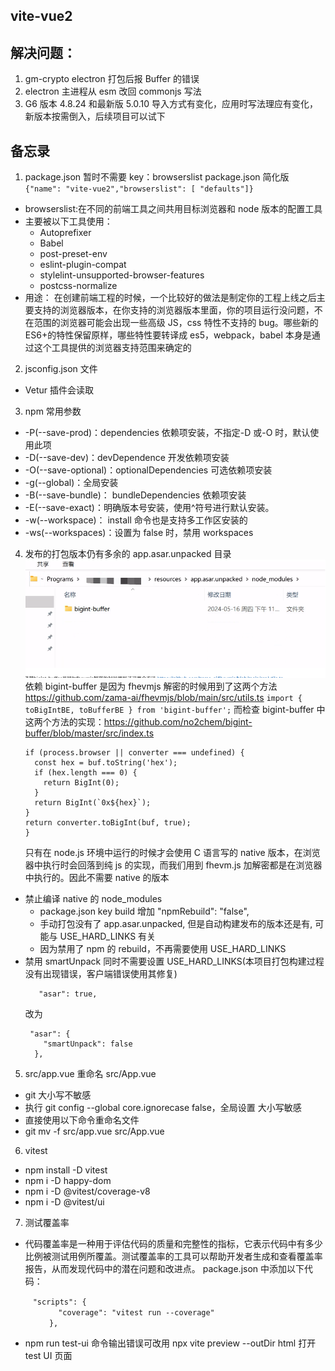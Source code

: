 ## vite-vue2

## 解决问题：

1. gm-crypto electron 打包后报 Buffer 的错误
2. electron 主进程从 esm 改回 commonjs 写法
3. G6 版本 4.8.24 和最新版 5.0.10 导入方式有变化，应用时写法理应有变化，新版本按需倒入，后续项目可以试下

## 备忘录

1. package.json 暂时不需要 key：browserslist
   package.json 简化版
   `{"name": "vite-vue2","browserslist": [ "defaults"]}`

- browserslist:在不同的前端工具之间共用目标浏览器和 node 版本的配置工具
- 主要被以下工具使用：
  - Autoprefixer
  - Babel
  - post-preset-env
  - eslint-plugin-compat
  - stylelint-unsupported-browser-features
  - postcss-normalize
- 用途：
  在创建前端工程的时候，一个比较好的做法是制定你的工程上线之后主要支持的浏览器版本，在你支持的浏览器版本里面，你的项目运行没问题，不在范围的浏览器可能会出现一些高级 JS，css 特性不支持的 bug。哪些新的 ES6+的特性保留原样，哪些特性要转译成 es5，webpack，babel 本身是通过这个工具提供的浏览器支持范围来确定的

2. jsconfig.json 文件

- Vetur 插件会读取

3. npm 常用参数

- -P(--save-prod)：dependencies 依赖项安装，不指定-D 或-O 时，默认使用此项
- -D(--save-dev)：devDependence 开发依赖项安装
- -O(--save-optional)：optionalDependencies 可选依赖项安装
- -g(--global)：全局安装
- -B(--save-bundle)： bundleDependencies 依赖项安装
- -E(--save-exact)：明确版本号安装，使用^符号进行默认安装。
- -w(--workspace)： install 命令也是支持多工作区安装的
- -ws(--workspaces)：设置为 false 时，禁用 workspaces

4. 发布的打包版本仍有多余的 app.asar.unpacked 目录
   ![alt text](image.png)
   依赖 bigint-buffer 是因为 fhevmjs 解密的时候用到了这两个方法 https://github.com/zama-ai/fhevmjs/blob/main/src/utils.ts
   `import { toBigIntBE, toBufferBE } from 'bigint-buffer';`
   而检查 bigint-buffer 中这两个方法的实现：https://github.com/no2chem/bigint-buffer/blob/master/src/index.ts

   ```export function toBigIntBE(buf: Buffer): bigint {
   if (process.browser || converter === undefined) {
     const hex = buf.toString('hex');
     if (hex.length === 0) {
       return BigInt(0);
     }
     return BigInt(`0x${hex}`);
   }
   return converter.toBigInt(buf, true);
   }
   ```

   只有在 node.js 环境中运行的时候才会使用 C 语言写的 native 版本，在浏览器中执行时会回落到纯 js 的实现，而我们用到 fhevm.js 加解密都是在浏览器中执行的。因此不需要 native 的版本

- 禁止编译 native 的 node_modules
  - package.json key build 增加 "npmRebuild": "false",
  - 手动打包没有了 app.asar.unpacked, 但是自动构建发布的版本还是有, 可能与 USE_HARD_LINKS 有关
  - 因为禁用了 npm 的 rebuild，不再需要使用 USE_HARD_LINKS
- 禁用 smartUnpack 同时不需要设置 USE_HARD_LINKS(本项目打包构建过程没有出现错误，客户端错误使用其修复)
  ```
     "asar": true,
  ```
  改为
  ```
   "asar": {
      "smartUnpack": false
    },
  ```

5. src/app.vue 重命名 src/App.vue

- git 大小写不敏感
- 执行 git config --global core.ignorecase false，全局设置 大小写敏感
- 直接使用以下命令重命名文件
- git mv -f src/app.vue src/App.vue

6. vitest

- npm install -D vitest
- npm i -D happy-dom
- npm i -D @vitest/coverage-v8
- npm i -D @vitest/ui

7. 测试覆盖率

- 代码覆盖率是一种用于评估代码的质量和完整性的指标，它表示代码中有多少比例被测试用例所覆盖。测试覆盖率的工具可以帮助开发者生成和查看覆盖率报告，从而发现代码中的潜在问题和改进点。
  package.json 中添加以下代码：

  ```
  　"scripts": {
  　　    "coverage": "vitest run --coverage"
  　　  },
  ```

- npm run test-ui 命令输出错误可改用 npx vite preview --outDir html 打开 test UI 页面
